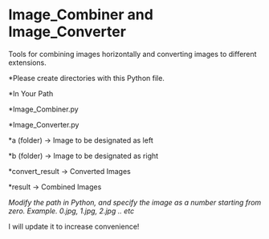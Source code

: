 # Image_Combiner and Image_Converter

Tools for combining images horizontally and converting images to different extensions.

*Please create directories with this Python file.

*In Your Path

*Image_Combiner.py
 
*Image_Converter.py
  
*a (folder) -> Image to be designated as left
  
*b (folder) -> Image to be designated as right
  
*convert_result -> Converted Images
  
*result -> Combined Images

*Modify the path in Python, and specify the image as a number starting from zero.
Example. 0.jpg, 1.jpg, 2.jpg .. etc*

I will update it to increase convenience!
